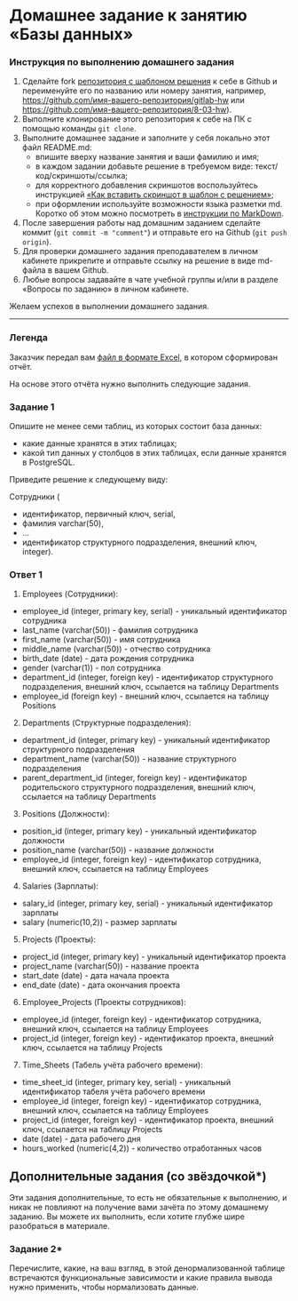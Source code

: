 # Домашнее задание к занятию «Базы данных»

### Инструкция по выполнению домашнего задания

1. Сделайте fork [репозитория c шаблоном решения](https://github.com/netology-code/sys-pattern-homework) к себе в Github и переименуйте его по названию или номеру занятия, например, https://github.com/имя-вашего-репозитория/gitlab-hw или https://github.com/имя-вашего-репозитория/8-03-hw).
2. Выполните клонирование этого репозитория к себе на ПК с помощью команды `git clone`.
3. Выполните домашнее задание и заполните у себя локально этот файл README.md:
   - впишите вверху название занятия и ваши фамилию и имя;
   - в каждом задании добавьте решение в требуемом виде: текст/код/скриншоты/ссылка;
   - для корректного добавления скриншотов воспользуйтесь инструкцией [«Как вставить скриншот в шаблон с решением»](https://github.com/netology-code/sys-pattern-homework/blob/main/screen-instruction.md);
   - при оформлении используйте возможности языка разметки md. Коротко об этом можно посмотреть в [инструкции по MarkDown](https://github.com/netology-code/sys-pattern-homework/blob/main/md-instruction.md).
4. После завершения работы над домашним заданием сделайте коммит (`git commit -m "comment"`) и отправьте его на Github (`git push origin`).
5. Для проверки домашнего задания преподавателем в личном кабинете прикрепите и отправьте ссылку на решение в виде md-файла в вашем Github.
6. Любые вопросы задавайте в чате учебной группы и/или в разделе «Вопросы по заданию» в личном кабинете.

Желаем успехов в выполнении домашнего задания.

---
### Легенда

Заказчик передал вам [файл в формате Excel](https://github.com/netology-code/sdb-homeworks/blob/main/resources/hw-12-1.xlsx), в котором сформирован отчёт. 

На основе этого отчёта нужно выполнить следующие задания.

### Задание 1

Опишите не менее семи таблиц, из которых состоит база данных:

- какие данные хранятся в этих таблицах;
- какой тип данных у столбцов в этих таблицах, если данные хранятся в PostgreSQL.

Приведите решение к следующему виду:

Сотрудники (

- идентификатор, первичный ключ, serial,
- фамилия varchar(50),
- ...
- идентификатор структурного подразделения, внешний ключ, integer).

### Ответ 1

1. Employees (Сотрудники):
- employee_id (integer, primary key, serial) - уникальный идентификатор сотрудника
- last_name (varchar(50)) - фамилия сотрудника
- first_name (varchar(50)) - имя сотрудника
- middle_name (varchar(50)) - отчество сотрудника
- birth_date (date) - дата рождения сотрудника
- gender (varchar(1)) - пол сотрудника
- department_id (integer, foreign key) - идентификатор структурного подразделения, внешний ключ, ссылается на таблицу Departments
- employee_id (foreign key) - внешний ключ, ссылается на таблицу Positions

2. Departments (Структурные подразделения):
- department_id (integer, primary key) - уникальный идентификатор структурного подразделения
- department_name (varchar(50)) - название структурного подразделения
- parent_department_id (integer, foreign key) - идентификатор родительского структурного подразделения, внешний ключ, ссылается на таблицу Departments

3. Positions (Должности):
- position_id (integer, primary key) - уникальный идентификатор должности
- position_name (varchar(50)) - название должности
- employee_id (integer, foreign key) - идентификатор сотрудника, внешний ключ, ссылается на таблицу Employees

4. Salaries (Зарплаты):
- salary_id (integer, primary key, serial) - уникальный идентификатор зарплаты
- salary (numeric(10,2)) - размер зарплаты

5. Projects (Проекты):
- project_id (integer, primary key) - уникальный идентификатор проекта
- project_name (varchar(50)) - название проекта
- start_date (date) - дата начала проекта
- end_date (date) - дата окончания проекта

6. Employee_Projects (Проекты сотрудников):
- employee_id (integer, foreign key) - идентификатор сотрудника, внешний ключ, ссылается на таблицу Employees
- project_id (integer, foreign key) - идентификатор проекта, внешний ключ, ссылается на таблицу Projects

7. Time_Sheets (Табель учёта рабочего времени):
- time_sheet_id (integer, primary key, serial) - уникальный идентификатор табеля учёта рабочего времени
- employee_id (integer, foreign key) - идентификатор сотрудника, внешний ключ, ссылается на таблицу Employees
- project_id (integer, foreign key) - идентификатор проекта, внешний ключ, ссылается на таблицу Projects
- date (date) - дата рабочего дня
- hours_worked (numeric(4,2)) - количество отработанных часов

## Дополнительные задания (со звёздочкой*)
Эти задания дополнительные, то есть не обязательные к выполнению, и никак не повлияют на получение вами зачёта по этому домашнему заданию. Вы можете их выполнить, если хотите глубже шире разобраться в материале.


### Задание 2*

Перечислите, какие, на ваш взгляд, в этой денормализованной таблице встречаются функциональные зависимости и какие правила вывода нужно применить, чтобы нормализовать данные.
